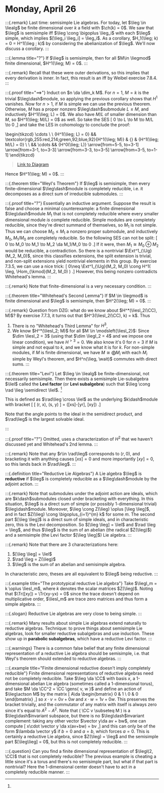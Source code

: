 # Monday, April 26

:::{.remark}
Last time: semisimple Lie algebras.
For today, let $\lieg \in \liealg$ be finite dimensional over $k$ a field with $\ch(k) = 0$.
We saw that $\lieg$ is semisimple iff $\lieg \cong \bigoplus \lieg_i$ with each $\lieg$ simple, which implies $[\lieg_i \lieg_i] = \lieg_i$.
As a corollary, $H_1(\lieg; k) = 0 = H^1(\lieg ; k)$ by considering the abelianization of $\lieg$.
We'll now discuss a corollary.
:::

:::{.lemma title="?"}
If $\lieg$ is semisimple, then for all $M\in \liegmod$ finite dimensional, $H^1(\lieg; M) = 0$.
:::

:::{.remark}
Recall that these were outer derivations, so this implies that every derivation is inner.
In fact, this result is an iff by Weibel exercise 7.8.4.
:::

:::{.proof title="$\implies$"}
Induct on $n \da \dim_k M$.
For $n=1$, $M=k$ is the trivial $\lieg\dash$module, so applying the previous corollary shows that $H^1$ vanishes.
Now for $n>1$, if $M$ is simple we can use the previous theorem.
Otherwise, $M$ has a proper nonzero $\lieg\dash$submodule $L \leq M$, and inductively $H^1(\lieg; L) = 0$.
We also have $M/L$ of smaller dimension than $M$, so $H^1(\lieg; M/L) = 0$ as well.
So take the SES
\[
0 \to L \to M \to M/L \to 0
,\]
and take the LES in cohomology to conclude the proof:

\begin{tikzcd}
	\cdots \\
	\\
	{H^1(\lieg; L) = 0} && \textcolor{rgb,255:red,214;green,92;blue,92}{H^1(\lieg; M)} & {} & {H^1(\lieg; M/L) = 0} \\
	\\
	&& \cdots && {H^0(\lieg; L)}
	\arrow[from=5-5, to=3-1]
	\arrow[from=3-1, to=3-3]
	\arrow[from=3-3, to=3-5]
	\arrow[from=3-5, to=1-1]
\end{tikzcd}

> [Link to Diagram](https://q.uiver.app/?q=WzAsNyxbMCwyLCJIXjEoXFxsaWVnOyBMKSA9IDAiXSxbMiwyLCJIXjEoXFxsaWVnOyBNKSIsWzAsNjAsNjAsMV1dLFszLDJdLFs0LDIsIkheMShcXGxpZWc7IE0vTCkgPSAwIl0sWzQsNCwiSF4wKFxcbGllZzsgTCkiXSxbMiw0LCJcXGNkb3RzIl0sWzAsMCwiXFxjZG90cyJdLFs0LDBdLFswLDFdLFsxLDNdLFszLDZdXQ==)

Hence $H^1(\lieg; M) = 0$.
:::

:::{.theorem title="Weyl's Theorem"}
If $\lieg$ is semisimple, then every finite-dimensional $\lieg\dash$module is completely reducible, i.e. it decomposes as a direct sum of irreducible submodules.
:::

:::{.proof title="?"}
Essentially an inductive argument.
Suppose the result is false and choose a minimal counterexample: a finite dimensional $\lieg\dash$module $M_1$ that is not completely reducible where every smaller dimensional module *is* complete reducible.
Simple modules are completely reducible, since they're direct summand of themselves, so $M_1$ is not simple.
Thus we can choose $M_0 \leq M_1$ a nonzero proper submodule, and inductively $M_0, M_1/M_0$ are completely reducible.
So the following SES can not be split:
\[
0 \to M_0 \to M_1 \to M_2 \da M_1/M_0 \to 0
.\]
If it were, then $M_1 \cong M_0 \oplus M_2$ would be reducible, a contradiction.
So there is a nontrivial $\Ext^1_{\Ug}(M_2, M_0)$, since this classifies extensions, the split extension is trivial, and non-split extensions yield nontrivial elements in this group.
By exercise 7.3.5, we can use a nice trick:
\[
0\neq \Ext^1_{\Ug}(M_2, M_0) \cong H^1( \lieg, \Hom_{\kmod}(M_2, M_0) )
.\]
However, this being nonzero contradicts Whitehead's lemma.
:::

:::{.remark}
Note that finite-dimensional is a very necessary condition.
:::

:::{.theorem title="Whitehead's Second Lemma"}
If $M \in \liegmod$ is finite dimensional and $\lieg$ is semisimple, then $H^2(\lieg; M) = 0$.
:::

:::{.remark}
Question from DZG: what do we know about $H^*(\liesl_2(\CC), M)$?
By exercise 7.7.3, it turns out that $H^3(\liesl_2(\CC), k) = k$.
Thus

1. There is no "Whitehead's Third Lemma" for $H^3$,
2. We know $H^*(\liesl_2; M)$ for all $M \in \modsleft{\liesl_2}$:
  Since $\dim \liesl_2 = 3$ (using that $\dim \liegl_2 = 4$ and we impose one linear condition), we have $H^{>3} = 0$.
  We also know it's 0 for $n=3$ if $M$ is simple and not equal to $k$, and we know what it is for $k$.
  For non-simple modules, if $M$ is finite dimensional, we have $M \cong \bigoplus M_i$ with each $M_i$ simple by Weyl's theorem, and $H^n(\lieg, \wait)$ commutes with direct sums.
:::

:::{.theorem title="Levi"}
Let $\lieg \in \liealg$ be finite-dimensional, not necessarily semisimple.
Then there exists a semisimple Lie-subalgebra $\liel$ called the **Levi factor** (or **Levi subalgebra**) such that $\lieg \cong \rad \lieg \semidirect \liel$.
[^refname]

This is defined as $\rad\lieg \cross \liel$ as the underlying $k\dash$module with bracket
\[
[ (r, x), (s, y) ] = ([xs]-[yr], [xy])
.\]

[^refname]: 
Note that the angle points to the ideal in the semidirect product, and $\rad\lieg$ is the largest solvable ideal.

:::

:::{.proof title="?"}
Omitted, uses a characterization of $H^2$ that we haven't discussed yet and Whitehead's 2nd lemma.
:::

:::{.remark}
Note that any $r\in \rad\lieg$ corresponds to $(r, 0)$, and bracketing it with anything causes $[xs]=0$ and more importantly $[xy]=0$, so this lands back in $\rad\lieg$.
:::


:::{.definition title="Reductive Lie Algebras"}
A Lie algebra $\lieg$ is **reductive** if $\lieg$ is completely reducible as a $\lieg\dash$module by the adjoint action.
:::


:::{.remark}
Note that submodules under the adjoint action are ideals, which are $k\dash$submodules closed under bracketing with everything.
In this situation, $\lieg$ is a direct sum of simple (or possibly 1-dimensional trivial) $\lieg\dash$module.
Moreover, $\lieg \cong Z(\lieg) \oplus [\lieg \lieg]$, and in fact $Z(\lieg) \cong \bigoplus_{i=1}^{m} k$ for some $m$.
The second part $[\lieg \lieg]$ is a direct sum of simple ideals, and in characteristic zero, this is the Levi decomposition.
So $[\lieg \lieg] = \liel$ and $\rad \lieg = \lieg$, and thus $\lieg$ is the sum of an abelian (the radical $Z(\lieg)$) and a semisimple (the Levi factor $[\lieg \lieg]$) Lie algebra.
:::


:::{.remark}
Note that there are 3 characterizations here:

1. $[\lieg \lieg] = \liel$
2. $\rad \lieg = Z(\lieg)$
3. $\lieg$ is the sum of an abelian and semisimple algebra.

In characteristic zero, theses are all equivalent to $\lieg$ being reductive.
:::


:::{.example title="The prototypical reductive Lie algebra"}
Take $\liegl_m = k \oplus \liesl_m$, where $k$ denotes the scalar matrices $Z(\lieg)$.
Noting that $\Tr([xy]) = \Tr(xy-yx) = 0$ since the trace doesn't depend on multiplicative order, $\liesl_m$ are trace zero matrices and thus form a simple algebra.
:::

:::{.slogan}
Reductive Lie algebras are very close to being simple.
:::

:::{.remark}
Many results about simple Lie algebras extend naturally to reductive algebras.
Technique: to prove things about semisimple Lie algebras, look for smaller reductive subalgebras and use induction.
These show up in **parabolic subalgebras**, which have a reductive Levi factor.
:::


:::{.warnings}
There is a common false belief that any finite dimensional representation of a reductive Lie algebra should be semisimple, i.e. that Weyl's theorem should extended to reductive algebras.
:::


:::{.example title="Finite dimensional reductive doesn't imply completely reducible"}
Finite dimensional representations of reductive algebras need not be completely reducible.
Take $\lieg \da \CC$ with basis $x$, a 1-dimensional abelian Lie algebra (sometimes called a 1-dimensional torus), and take $M \da \CC^2 = \CC \gens{ v, w }$ and define an action of $\lieg\actson M$ by the matrix
\[
A\da 
\begin{bmatrix}
0 & 1 
\\
0 & 0
\end{bmatrix}
,\]
so $x\cdot v = 0v + 0w$ and $x\cdot w = 1v + 0w$.
This preserves the bracket trivially, and the commutator of any matrix with itself is always zero since it's equal to $A^2 - A^2$.
Note that \( \CC v \subseteq M  \) is a $\lieg\dash$invariant subspace, but there is no $\lieg\dash$invariant complement: taking any other vector $\vector y\da av + bw$, one can compute
\[
x\cdot \vector y \da x(av+bw) = bv
,\]
and this can only be of the form $\lambda \vector y$ if $b=0$ and $a=b$, which forces $a=0$.
This is certainly a reductive Lie algebra, since $Z(\lieg) = \lieg$ and the semisimple part $[\lieg\lieg] = 0$, but this is not completely reducible.
:::


:::{.question}
Can you find a finite dimensional representation of $\liegl(2, \CC)$ that is not completely reducible?
The previous example is cheating a little since it's a torus and there's no semisimple part, but what if that part is nontrivial?
Here the 1-dimensional center doesn't have to act in a completely reducible manner.
:::




